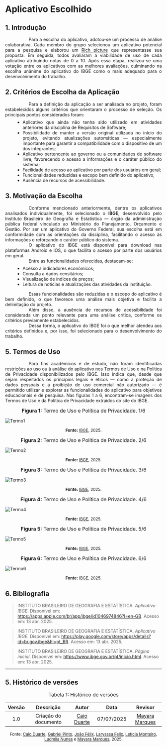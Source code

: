 # Aplicativo Escolhido

## 1. Introdução

<div style="text-align: justify; text-indent: 2cm;">
Para a escolha do aplicativo, adotou-se um processo de análise colaborativa. Cada membro do grupo selecionou um aplicativo potencial para a pesquisa e elaborou um <a href="./../prerastreabilidade/rich-pic_alt.md">Rich picture</a> que representasse sua proposta. Em seguida, todos avaliaram a viabilidade de uso de cada aplicativo atribuindo notas de 0 a 10. Após essa etapa, realizou-se uma votação entre os aplicativos com as melhores avaliações, culminando na escolha unânime do aplicativo do IBGE como o mais adequado para o desenvolvimento do trabalho.


</div>

## 2. Critérios de Escolha da Aplicação

<div style="text-align: justify; text-indent: 2cm;">
Para a definição da aplicação a ser analisada no projeto, foram estabelecidos alguns critérios que orientaram o processo de seleção. Os principais pontos considerados foram:
</div>
<ul style="text-align: justify; padding-left: 4em; margin-top: 0.5em;">

<li>Aplicativo que ainda não tenha sido utilizado em atividades anteriores da disciplina de Requisitos de Software;
<li>Possibilidade de manter a versão original utilizada no início do projeto, evitando atualizações automáticas — especialmente importante para garantir a compatibilidade com o dispositivo de um dos integrantes;
<li>Aplicativo pertencente ao governo ou a comunidades de software livre, favorecendo o acesso a informações e o caráter público do sistema;
<li>Facilidade de acesso ao aplicativo por parte dos usuários em geral;
<li>Funcionalidades reduzidas e escopo bem definido do aplicativo;
<li>Ausência de recursos de acessibilidade.

</ul>

## 3. Motivação da Escolha

<div style="text-align: justify; text-indent: 2cm;">
Conforme mencionado anteriormente, dentre os aplicativos analisados individualmente, foi selecionado o <b>IBGE</b>, desenvolvido pelo Instituto Brasileiro de Geografia e Estatística — órgão da administração pública federal vinculado ao Ministério do Planejamento, Orçamento e Gestão. Por ser um aplicativo do Governo Federal, sua escolha está em conformidade com as orientações da disciplina, facilitando o acesso às informações e reforçando o caráter público do sistema.
</div>

<div style="text-align: justify; text-indent: 2cm;">
O aplicativo do IBGE está disponível para download nas plataformas Android e iOS, o que facilita o acesso por parte dos usuários em geral.
</div>

<div style="text-align: justify; text-indent: 2cm;">
Entre as funcionalidades oferecidas, destacam-se:
</div>
<ul style="text-align: justify; padding-left: 4em; margin-top: 0.5em;">
<li>Acesso a indicadores econômicos;
<li>Consulta a dados censitários;
<li>Visualização de índices de preços;
<li>Leitura de notícias e atualizações das atividades da instituição.
</ul>

<div style="text-align: justify; text-indent: 2cm;">
Essas funcionalidades são reduzidas e o escopo do aplicativo é bem definido, o que favorece uma análise mais objetiva e facilita a delimitação do projeto.
</div>

<div style="text-align: justify; text-indent: 2cm;">
Além disso, a ausência de recursos de acessibilidade foi considerada um ponto relevante para uma análise crítica, conforme os critérios previamente estabelecidos.
</div>

<div style="text-align: justify; text-indent: 2cm;">
Dessa forma, o aplicativo do IBGE foi o que melhor atendeu aos critérios definidos e, por isso, foi selecionado para o desenvolvimento do trabalho.
</div>

## 5. Termos de Uso


<div style="text-align: justify; text-indent: 2cm">
Para fins acadêmicos e de estudo, não foram identificadas restrições ao uso ou à análise do aplicativo nos Termos de Uso e na Política de Privacidade disponibilizados pelo IBGE. Isso indica que, desde que sejam respeitados os princípios legais e éticos — como a proteção de dados pessoais e a proibição de uso comercial não autorizado — é permitido utilizar e explorar as funcionalidades do aplicativo para objetivos educacionais e de pesquisa. Nas figuras 1 a 6, encontram-se imagens dos Termos de Uso e da Política de Privacidade extraídos do site do IBGE.
</div>


<font size="3"><p style="text-align: center">__Figura 1:__ Termo de Uso e Política de Privacidade. 1/6</p></font>

![Termo1](./../assets/images/Termo_de_Uso/Termo1.png)

<font size="2"><p style="text-align: center">__Fonte:__ [IBGE](https://www.ibge.gov.br/acesso-informacao/acoes-e-programas/politica-de-privacidade.html), 2025. </p></font>



<font size="3"><p style="text-align: center">__Figura 2:__ Termo de Uso e Política de Privacidade. 2/6</p></font>

![Termo2](./../assets/images/Termo_de_Uso/Termo2.png)

<font size="2"><p style="text-align: center">__Fonte:__ [IBGE](https://www.ibge.gov.br/acesso-informacao/acoes-e-programas/politica-de-privacidade.html), 2025. </p></font>



<font size="3"><p style="text-align: center">__Figura 3:__ Termo de Uso e Política de Privacidade. 3/6</p></font>

![Termo3](./../assets/images/Termo_de_Uso/Termo3.png)

<font size="2"><p style="text-align: center">__Fonte:__ [IBGE](https://www.ibge.gov.br/acesso-informacao/acoes-e-programas/politica-de-privacidade.html), 2025. </p></font>



<font size="3"><p style="text-align: center">__Figura 4:__ Termo de Uso e Política de Privacidade. 4/6</p></font>

![Termo4](./../assets/images/Termo_de_Uso/Termo4.png)

<font size="2"><p style="text-align: center">__Fonte:__ [IBGE](https://www.ibge.gov.br/acesso-informacao/acoes-e-programas/politica-de-privacidade.html), 2025. </p></font>



<font size="3"><p style="text-align: center">__Figura 5:__ Termo de Uso e Política de Privacidade. 5/6</p></font>

![Termo5](./../assets/images/Termo_de_Uso/Termo5.png)

<font size="2"><p style="text-align: center">__Fonte:__ [IBGE](https://www.ibge.gov.br/acesso-informacao/acoes-e-programas/politica-de-privacidade.html), 2025. </p></font>



<font size="3"><p style="text-align: center">__Figura 6:__ Termo de Uso e Política de Privacidade. 6/6</p></font>

![Termo6](./../assets/images/Termo_de_Uso/Termo6.png)

<font size="2"><p style="text-align: center">__Fonte:__ [IBGE](https://www.ibge.gov.br/acesso-informacao/acoes-e-programas/politica-de-privacidade.html), 2025. </p></font>

## 6. Bibliografia

> INSTITUTO BRASILEIRO DE GEOGRAFIA E ESTATÍSTICA. *Aplicativo IBGE*. Disponível em: <https://apps.apple.com/br/app/ibge/id1046974846?l=en-GB>. Acesso em: 13 abr. 2025.

> INSTITUTO BRASILEIRO DE GEOGRAFIA E ESTATÍSTICA. *Aplicativo IBGE*. Disponível em: <https://play.google.com/store/apps/details?id=br.gov.ibge&hl=pt_BR>. Acesso em: 13 abr. 2025.

> INSTITUTO BRASILEIRO DE GEOGRAFIA E ESTATÍSTICA. *Página inicial*. Disponível em: <https://www.ibge.gov.br/pt/inicio.html>. Acesso em: 13 abr. 2025.

---

## 5. Histórico de versões

<font size="3"><p style="text-align: center">Tabela 1: Histórico de versões</p></font>

| Versão |Descrição     |Autor                                       |Data    |Revisor|
|:-:     | :-:          | :-:                                        | :-:        |:-:|
|1.0     |Criação do documento|[Caio Duarte](https://github.com/caioduart3)| 07/07/2025 | [Mayara Marques](https://github.com/maymarquee)|

<font size="2"><p style="text-align: center">Fonte: [Caio Duarte](https://github.com/caioduart3), [Gabriel Pinto](https://github.com/GabrielSPinto), [João Félix](https://github.com/joaofmoreiraa), [Larysssa Felix](https://github.com/felixlaryssa), [Letícia Monteiro](https://github.com/LeticiaMonteiroo), [Ludmila Nunes](https://github.com/ludmilaaysha) e [Mayara Marques](https://github.com/maymarquee), 2025.</p></font> 
